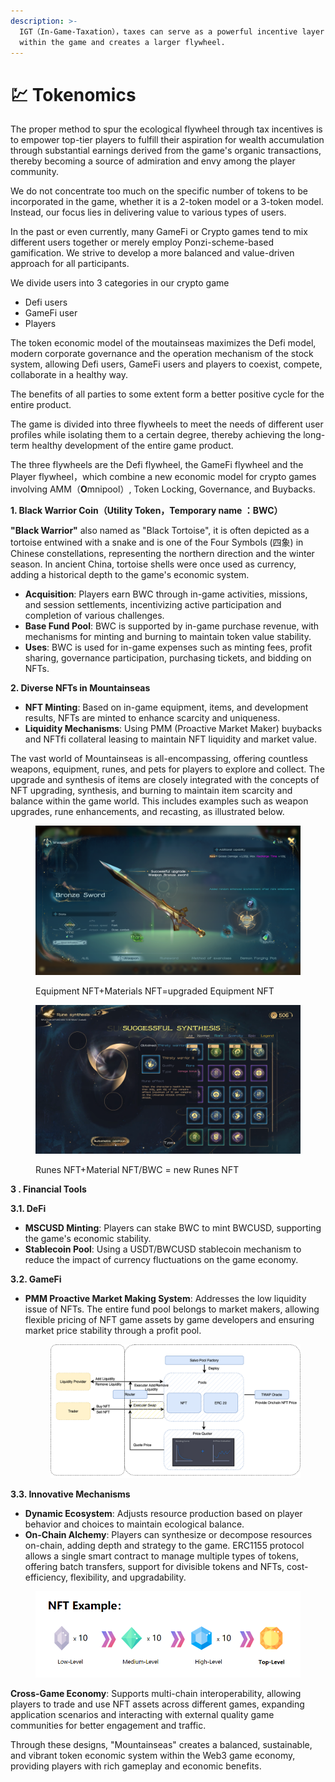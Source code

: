 ```yaml
---
description: >-
  IGT（In-Game-Taxation），taxes can serve as a powerful incentive layer that stays
  within the game and creates a larger flywheel.
---
```


# 💹 Tokenomics

The proper method to spur the ecological flywheel through tax incentives is to empower top-tier players to fulfill their aspiration for wealth accumulation through substantial earnings derived from the game's organic transactions, thereby becoming a source of admiration and envy among the player community.

We do not concentrate too much on the specific number of tokens to be incorporated in the game, whether it is a 2-token model or a 3-token model. Instead, our focus lies in delivering value to various types of users.

In the past or even currently, many GameFi or Crypto games tend to mix different users together or merely employ Ponzi-scheme-based gamification. We strive to develop a more balanced and value-driven approach for all participants.

We divide users into 3 categories in our crypto game

* Defi users
* GameFi user
* Players

The token economic model of the moutainseas maximizes the Defi model, modern corporate governance and the operation mechanism of the stock system, allowing Defi users, GameFi users and players to coexist, compete, collaborate in a healthy way.

The benefits of all parties to some extent form a better positive cycle for the entire product.

The game is divided into three flywheels to meet the needs of different user profiles while isolating them to a certain degree, thereby achieving the long-term healthy development of the entire game product.

The three flywheels are the Defi flywheel, the GameFi flywheel and the Player flywheel，which combine a new economic model for crypto games involving AMM（**O**mnipool）, Token Locking, Governance, and Buybacks.&#x20;



**1. Black Warrior Coin（Utility Token，Temporary name ：BWC）**

**"Black Warrior"** also named as "Black Tortoise", it is often depicted as a tortoise entwined with a snake and is one of the Four Symbols (四象) in Chinese constellations, representing the northern direction and the winter season. In ancient China, tortoise shells were once used as currency, adding a historical depth to the game's economic system.

* **Acquisition**: Players earn BWC through in-game activities, missions, and session settlements, incentivizing active participation and completion of various challenges.
* **Base Fund Pool**: BWC is supported by in-game purchase revenue, with mechanisms for minting and burning to maintain token value stability.
* **Uses**: BWC is used for in-game expenses such as minting fees, profit sharing, governance participation, purchasing tickets, and bidding on NFTs.

**2. Diverse NFTs in Mountainseas**

* **NFT Minting**: Based on in-game equipment, items, and development results, NFTs are minted to enhance scarcity and uniqueness.
* **Liquidity Mechanisms**: Using PMM (Proactive Market Maker) buybacks and NFTfi collateral leasing to maintain NFT liquidity and market value.

The vast world of Mountainseas is all-encompassing, offering countless weapons, equipment, runes, and pets for players to explore and collect. The upgrade and synthesis of items are closely integrated with the concepts of NFT upgrading, synthesis, and burning to maintain item scarcity and balance within the game world. This includes examples such as weapon upgrades, rune enhancements, and recasting, as illustrated below.

<figure><img src="../../.gitbook/assets/1.png" alt=""><figcaption><p>Equipment NFT+Materials NFT=upgraded Equipment NFT</p></figcaption></figure>

<figure><img src="../../.gitbook/assets/2.png" alt=""><figcaption><p>Runes NFT+Material NFT/BWC = new Runes NFT</p></figcaption></figure>





**3 . Financial Tools**

**3.1. DeFi**

* **MSCUSD Minting**: Players can stake BWC to mint BWCUSD, supporting the game's economic stability.
* **Stablecoin Pool**: Using a USDT/BWCUSD stablecoin mechanism to reduce the impact of currency fluctuations on the game economy.

**3.2. GameFi**

*   **PMM Proactive Market Making System**: Addresses the low liquidity issue of NFTs. The entire fund pool belongs to market makers, allowing flexible pricing of NFT game assets by game developers and ensuring market price stability through a profit pool.

    <figure><img src="../../.gitbook/assets/image (54).png" alt=""><figcaption></figcaption></figure>

**3.3. Innovative Mechanisms**

* **Dynamic Ecosystem**: Adjusts resource production based on player behavior and choices to maintain ecological balance.
* **On-Chain Alchemy**: Players can synthesize or decompose resources on-chain, adding depth and strategy to the game. ERC1155 protocol allows a single smart contract to manage multiple types of tokens, offering batch transfers, support for divisible tokens and NFTs, cost-efficiency, flexibility, and upgradability.

<figure><img src="../../.gitbook/assets/3.png" alt=""><figcaption></figcaption></figure>



**Cross-Game Economy**: Supports multi-chain interoperability, allowing players to trade and use NFT assets across different games, expanding application scenarios and interacting with external quality game communities for better engagement and traffic.



Through these designs, "Mountainseas" creates a balanced, sustainable, and vibrant token economic system within the Web3 game economy, providing players with rich gameplay and economic benefits.
